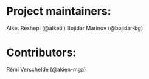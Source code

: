 Project maintainers:
====================
Alket Rexhepi (@alketii)
Bojidar Marinov (@bojidar-bg)


Contributors:
=============
Rémi Verschelde (@akien-mga)
